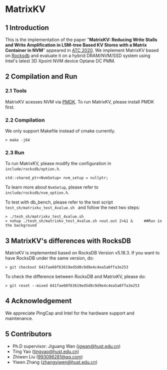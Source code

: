 # MatrixKV
## 1 Introduction
This is the implementation of the paper "**MatrixKV: Reducing Write Stalls and Write Amplification in LSM-tree Based KV Stores with a Matrix Container in NVM**" appeared in [ATC 2020](https://www.usenix.org/conference/atc20).
We implement MatrixKV based on [Rocksdb](https://github.com/facebook/rocksdb) and evaluate it on a hybrid DRAM/NVM/SSD system using Intel's latest 3D Xpoint NVM device Optane DC PMM. 

## 2 Compilation and Run
### 2.1 Tools
MatrixKV acesses NVM via [PMDK](https://github.com/pmem/pmdk). To run MatrixKV, please install PMDK first.


### 2.2 Compilation
We only support Makefile instead of cmake currently.
```
> make -j64   
```


### 2.3 Run
To run MatrixKV, please modify the configuration in ``include/rocksdb/option.h``.
```
std::shared_ptr<NvmSetup> nvm_setup = nullptr;
```
To learn more about ``NvmSetup``, please refer to ``include/rocksdb/nvm_option.h``.


To test with db_bench, please refer to the test script 
``test_sh/matrixkv_test_4value.sh `` and follow the next two steps:
```
> ./tesh_sh/matrixkv_test_4value.sh
> nohup ./tesh_sh/matrixkv_test_4value.sh >out.out 2>&1 &     ##Run in the background
```

## 3 MatrixKV's differences with RocksDB
MatrixKV is implemented based on RocksDB Version v5.18.3. If you want to have RocksDB under the same version, do:
```
> git checkout 641fae60f63619ed5d0c9d9e4c4ea5a0ffa3e253
```
To check the difference between RocksDB and MatrixKV, please do:
```
> git reset --mixed 641fae60f63619ed5d0c9d9e4c4ea5a0ffa3e253
```

## 4 Acknowledgement
We appreciate PingCap and Intel for the hardware support and maintenance.

## 5 Contributors
- Ph.D supervisor: Jiguang Wan  (jgwan@hust.edu.cn)
- Ting Yao (tingyao@hust.edu.cn)
- Zhiwen Liu (993096281@qq.com)
- Yiwen Zhang (zhangyiwen@hust.edu.cn)
